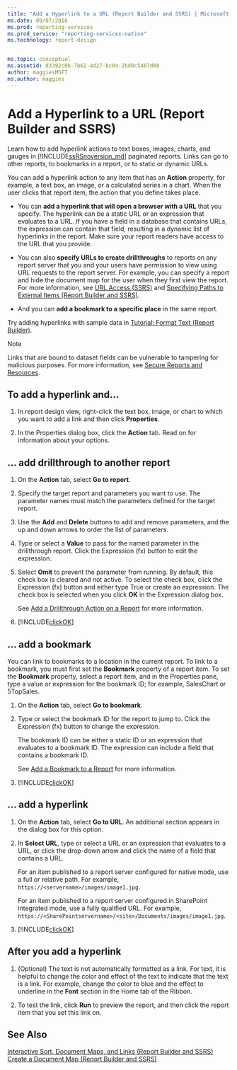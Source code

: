 ```yaml
---
title: "Add a Hyperlink to a URL (Report Builder and SSRS) | Microsoft Docs"
ms.date: 09/07/2016
ms.prod: reporting-services
ms.prod_service: "reporting-services-native"
ms.technology: report-design


ms.topic: conceptual
ms.assetid: d3392c0b-7b62-4d27-bc04-2bd0c5487d08
author: maggiesMSFT
ms.author: maggies
---
```

# Add a Hyperlink to a URL (Report Builder and SSRS)
Learn how to add hyperlink actions to text boxes, images, charts, and gauges in [!INCLUDE[ssRSnoversion_md](../../includes/ssrsnoversion-md.md)]  paginated reports. Links can go to other reports, to bookmarks in a report, or to  static or dynamic URLs. 

 You can add a hyperlink action to any item that has an **Action** property, for example, a text box, an image, or a calculated series in a chart. When the user clicks that report item, the action that you define takes place.  
  
*   You can **add a hyperlink that will open a browser with a URL** that you specify. The hyperlink can be a static URL or an expression that evaluates to a URL. If you have a field in a database that contains URLs, the expression can contain that field, resulting in a dynamic list of hyperlinks in the report. Make sure your report readers have access to the URL that you provide.  
   
*  You can also **specify URLs to create drillthroughs** to reports on any report server that you and your users have permission to view using URL requests to the report server. For example, you can specify a report and hide the document map for the user when they first view the report. For more information, see [URL Access &#40;SSRS&#41;](../../reporting-services/url-access-ssrs.md) and [Specifying Paths to External Items &#40;Report Builder and SSRS&#41;](../../reporting-services/report-design/specifying-paths-to-external-items-report-builder-and-ssrs.md).
 
 *  And you can **add a bookmark to a specific place** in the same report. 
  
Try adding hyperlinks with sample data in [Tutorial: Format Text &#40;Report Builder&#41;](../../reporting-services/tutorial-format-text-report-builder.md).  
  
> [!NOTE]  
>  Links that are bound to dataset fields can be vulnerable to tampering for malicious purposes. For more information, see [Secure Reports and Resources](../../reporting-services/security/secure-reports-and-resources.md).  
  
## To add a hyperlink and...   
  
1.  In report design view, right-click the text box, image, or chart to which you want to add a link and then click **Properties**.  
  
2.  In the Properties dialog box, click the **Action** tab. Read on for information about your options.  

## ... add drillthrough to another report

1. On the **Action** tab, select **Go to report**. 

2. Specify the target report and parameters you want to use. The parameter names must match the parameters defined for the target report. 

3. Use the **Add** and **Delete** buttons to add and remove parameters, and the up and down arrows to order the list of parameters.

4.  Type or select a **Value** to pass for the named parameter in the drillthrough report. Click the Expression (fx) button to edit the expression.

5. Select **Omit** to prevent the parameter from running. By default, this check box is cleared and not active. To select the check box, click the Expression (fx) button and either type True or create an expression. The check box is selected when you click **OK** in the Expression dialog box.
  
   See [Add a Drillthrough Action on a Report](../../reporting-services/report-design/add-a-drillthrough-action-on-a-report-report-builder-and-ssrs.md) for more information. 
   
6. [!INCLUDE[clickOK](../../includes/clickok-md.md)]  
   
## ... add a bookmark

You can link to bookmarks to a location in the current report. To link to a bookmark, you must first set the **Bookmark** property of a report item. To set the **Bookmark** property, select a report item, and in the Properties pane, type a value or expression for the bookmark ID; for example, SalesChart or 5TopSales.

1. On the **Action** tab, select **Go to bookmark**. 

2. Type or select the bookmark ID for the report to jump to. Click the Expression (fx) button to change the expression. 

   The bookmark ID can be either a static ID or an expression that evaluates to a bookmark ID. The expression can include a field that contains a bookmark ID.
   
   See [Add a Bookmark to a Report](../../reporting-services/report-design/add-a-bookmark-to-a-report-report-builder-and-ssrs.md) for more information.
   
3. [!INCLUDE[clickOK](../../includes/clickok-md.md)]  

## ... add a hyperlink 
  
1. On the **Action** tab, select **Go to URL**. An additional section appears in the dialog box for this option.  
  
4.  In **Select URL**, type or select a URL or an expression that evaluates to a URL, or click the drop-down arrow and click the name of a field that contains a URL. 

    For an item published to a report server configured for native mode, use a full or relative path. For example, `https://<servername>/images/image1.jpg`. 
    
    For an item published to a report server configured in SharePoint integrated mode, use a fully qualified URL. For example, `https://<SharePointservername>/<site>/Documents/images/image1.jpg`.
  
5.  [!INCLUDE[clickOK](../../includes/clickok-md.md)]  

## After you add a hyperlink
  
1.  (Optional) The text is not automatically formatted as a link. For text, it is helpful to change the color and effect of the text to indicate that the text is a link. For example, change the color to blue and the effect to underline in the **Font** section in the Home tab of the Ribbon.  
  
7.  To test the link, click **Run** to preview the report, and then click the report item that you set this link on.  
  
## See Also  
 [Interactive Sort, Document Maps, and Links &#40;Report Builder and SSRS&#41;](../../reporting-services/report-design/interactive-sort-document-maps-and-links-report-builder-and-ssrs.md)   
 [Create a Document Map &#40;Report Builder and SSRS&#41;](../../reporting-services/report-design/create-a-document-map-report-builder-and-ssrs.md)  
  
  
